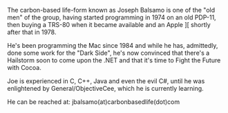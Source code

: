 

The carbon-based life-form known as Joseph Balsamo is one of the "old men" of the group, having started programming in 1974 on an old PDP-11, then buying a TRS-80 when it became available and an Apple ][ shortly after that in 1978.

He's been programming the Mac since 1984 and while he has, admittedly, done some work for the "Dark Side", he's now convinced that there's a Hailstorm soon to come upon the .NET and that it's time to Fight the Future with Cocoa.

Joe is experienced in C, C++, Java and even the evil C#, until he was enlightened by General/ObjectiveCee, which he is currently learning.

He can be reached at: jbalsamo(at)carbonbasedlife(dot)com